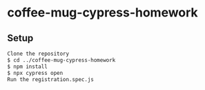 # coffee-mug-cypress-homework
## Setup

```bash
Clone the repository
$ cd ../coffee-mug-cypress-homework
$ npm install
$ npx cypress open
Run the registration.spec.js 
```